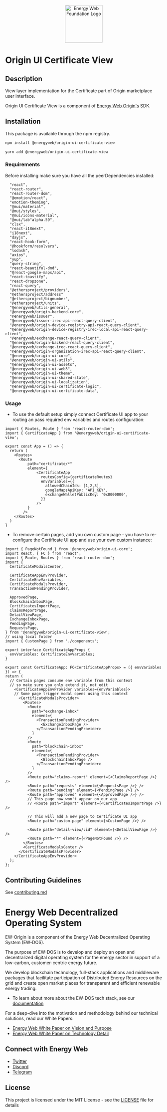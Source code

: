 <p align="center">
  <a href="https://www.energyweb.org" target="blank"><img src="../../../../../docs/images/EW.png" width="120" alt="Energy Web Foundation Logo" /></a>
</p>

# Origin UI Certificate View

## Description

View layer implementation for the Certificate part of Origin marketplace user interface.

Origin UI Certificate View is a component of [Energy Web Origin's](https://energy-web-foundation-origin.readthedocs-hosted.com/en/latest/) SDK.

## Installation

This package is available through the npm registry.

```sh
npm install @energyweb/origin-ui-certificate-view
```

```sh
yarn add @energyweb/origin-ui-certificate-view
```

### Requirements

Before installing make sure you have all the peerDependencies installed:

```
  "react",
  "react-router",
  "react-router-dom",
  "@emotion/react",
  "emotion-theming",
  "@mui/material",
  "@mui/styles",
  "@mui/icons-material",
  "@mui/lab"alpha.59",
  "clsx",
  "react-i18next",
  "i18next",
  "dayjs",
  "react-hook-form",
  "@hookform/resolvers",
  "lodash",
  "axios",
  "yup",
  "query-string",
  "react-beautiful-dnd",
  "@react-google-maps/api",
  "react-toastify",
  "react-dropzone",
  "react-query",
  "@ethersproject/providers",
  "@ethersproject/address"
  "@ethersproject/bignumber",
  "@ethersproject/units",
  "@energyweb/utils-general",
  "@energyweb/origin-backend-core",
  "@energyweb/issuer",
  "@energyweb/issuer-irec-api-react-query-client",
  "@energyweb/origin-device-registry-api-react-query-client",
  "@energyweb/origin-device-registry-irec-local-api-react-query-client",
  "@energyweb/exchange-react-query-client",
  "@energyweb/origin-backend-react-query-client",
  "@energyweb/exchange-irec-react-query-client",
  "@energyweb/origin-organization-irec-api-react-query-client",
  "@energyweb/origin-ui-core",
  "@energyweb/origin-ui-utils",
  "@energyweb/origin-ui-assets",
  "@energyweb/origin-ui-web3",
  "@energyweb/origin-ui-theme",
  "@energyweb/origin-ui-shared-state",
  "@energyweb/origin-ui-localization",
  "@energyweb/origin-ui-certificate-logic",
  "@energyweb/origin-ui-certificate-data",
```

### Usage

- To use the default setup simply connect Certificate UI app to your routing an pass required env variables and routes configuration:

```JSX
import { Routes, Route } from 'react-router-dom';
import { CertificateApp } from '@energyweb/origin-ui-certificate-view';

export const App = () => {
  return (
    <Routes>
      <Route
          path="certificate/*"
          element={
              <CertificateApp
                routesConfig={certificateRoutes}
                envVariables={{
                  allowedChainIds: [1,2,3],
                  googleMapsApiKey: 'API_KEY',
                  exchangeWalletPublicKey: '0x0000000',
                }}
              />
          }
        />
    </Routes>
  )
}
```

- To remove certain pages, add you own custom page - you have to re-configure the Certificate UI app and use your own custom instance:

```JSX
import { PageNotFound } from '@energyweb/origin-ui-core';
import React, { FC } from 'react';
import { Route, Routes } from 'react-router-dom';
import {
  CertificateModalsCenter,

  CertificateAppEnvProvider,
  CertificateEnvVariables,
  CertificateModalsProvider,
  TransactionPendingProvider,

  ApprovedPage,
  BlockchainInboxPage,
  CertificatesImportPage,
  ClaimsReportPage,
  DetailViewPage,
  ExchangeInboxPage,
  PendingPage,
  RequestsPage,
} from '@energyweb/origin-ui-certificate-view';
// using local folder
import { CustomPage } from './components';

export interface CertificateAppProps {
  envVariables: CertificateEnvVariables;
}

export const CertificateApp: FC<CertificateAppProps> = ({ envVariables }) => {
return (
  // Certain pages consume env variable from this context
  // so make sure you only extend it, not edit
    <CertificateAppEnvProvider variables={envVariables}>
    // Some page trigger modal opens using this context
      <CertificateModalsProvider>
        <Routes>
          <Route
            path="exchange-inbox"
            element={
              <TransactionPendingProvider>
                <ExchangeInboxPage />
              </TransactionPendingProvider>
            }
          />
          <Route
            path="blockchain-inbox"
            element={
              <TransactionPendingProvider>
                <BlockchainInboxPage />
              </TransactionPendingProvider>
            }
          />
          <Route path="claims-report" element={<ClaimsReportPage />} />
          <Route path="requests" element={<RequestsPage />} />
          <Route path="pending" element={<PendingPage />} />
          <Route path="approved" element={<ApprovedPage />} />
          // This page now won't appear on our app
          // <Route path="import" element={<CertificatesImportPage />} />

          // This will add a new page to Certificate UI app
          <Route path="custom-page" element={<CustomPage />} />

          <Route path="detail-view/:id" element={<DetailViewPage />} />
          <Route path="*" element={<PageNotFound />} />
        </Routes>
        <CertificateModalsCenter />
      </CertificateModalsProvider>
    </CertificateAppEnvProvider>
  );
};

```

## Contributing Guidelines

See [contributing.md](../../../../../contributing.md)

# Energy Web Decentralized Operating System

EW-Origin is a component of the Energy Web Decentralized Operating System (EW-DOS).

The purpose of EW-DOS is to develop and deploy an open and decentralized digital operating system for the energy sector in support of a low-carbon, customer-centric energy future.

We develop blockchain technology, full-stack applications and middleware packages that facilitate participation of Distributed Energy Resources on the grid and create open market places for transparent and efficient renewable energy trading.

- To learn about more about the EW-DOS tech stack, see our [documentation](https://app.gitbook.com/@energy-web-foundation/s/energy-web/)

For a deep-dive into the motivation and methodology behind our technical solutions, read our White Papers:

- [Energy Web White Paper on Vision and Purpose](https://www.energyweb.org/reports/EWDOS-Vision-Purpose/)
- [Energy Web White Paper on Technology Detail](https://www.energyweb.org/wp-content/uploads/2020/06/EnergyWeb-EWDOS-PART2-TechnologyDetail-202006-vFinal.pdf)

## Connect with Energy Web

- [Twitter](https://twitter.com/energywebx)
- [Discord](https://discord.com/channels/706103009205288990/843970822254362664)
- [Telegram](https://t.me/energyweb)

## License

This project is licensed under the MIT License - see the [LICENSE](LICENSE) file for details
